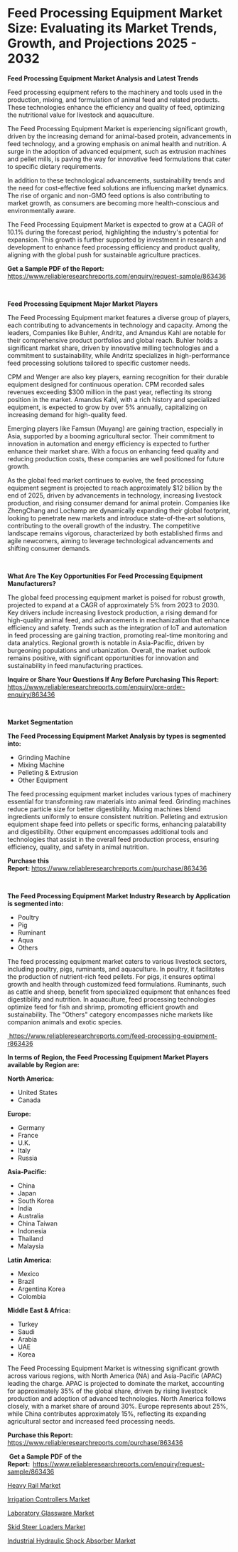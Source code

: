 <p><h1>Feed Processing Equipment Market Size: Evaluating its Market Trends, Growth, and Projections 2025 - 2032</h1></p><p><strong>Feed Processing Equipment Market Analysis and Latest Trends</strong></p>
<p><p>Feed processing equipment refers to the machinery and tools used in the production, mixing, and formulation of animal feed and related products. These technologies enhance the efficiency and quality of feed, optimizing the nutritional value for livestock and aquaculture.</p><p>The Feed Processing Equipment Market is experiencing significant growth, driven by the increasing demand for animal-based protein, advancements in feed technology, and a growing emphasis on animal health and nutrition. A surge in the adoption of advanced equipment, such as extrusion machines and pellet mills, is paving the way for innovative feed formulations that cater to specific dietary requirements.</p><p>In addition to these technological advancements, sustainability trends and the need for cost-effective feed solutions are influencing market dynamics. The rise of organic and non-GMO feed options is also contributing to market growth, as consumers are becoming more health-conscious and environmentally aware.</p><p>The Feed Processing Equipment Market is expected to grow at a CAGR of 10.1% during the forecast period, highlighting the industry's potential for expansion. This growth is further supported by investment in research and development to enhance feed processing efficiency and product quality, aligning with the global push for sustainable agriculture practices.</p></p>
<p><strong>Get a Sample PDF of the Report:&nbsp;</strong> <a href="https://www.reliableresearchreports.com/enquiry/request-sample/863436?utm_campaign=102&utm_medium=2&utm_source=Github&utm_content=ia&utm_term=21022025&utm_id=feed-processing-equipment">https://www.reliableresearchreports.com/enquiry/request-sample/863436</a></p>
<p>&nbsp;</p>
<p><strong>Feed Processing Equipment Major Market Players</strong></p>
<p><p>The Feed Processing Equipment market features a diverse group of players, each contributing to advancements in technology and capacity. Among the leaders, Companies like Buhler, Andritz, and Amandus Kahl are notable for their comprehensive product portfolios and global reach. Buhler holds a significant market share, driven by innovative milling technologies and a commitment to sustainability, while Andritz specializes in high-performance feed processing solutions tailored to specific customer needs. </p><p>CPM and Wenger are also key players, earning recognition for their durable equipment designed for continuous operation. CPM recorded sales revenues exceeding $300 million in the past year, reflecting its strong position in the market. Amandus Kahl, with a rich history and specialized equipment, is expected to grow by over 5% annually, capitalizing on increasing demand for high-quality feed.</p><p>Emerging players like Famsun (Muyang) are gaining traction, especially in Asia, supported by a booming agricultural sector. Their commitment to innovation in automation and energy efficiency is expected to further enhance their market share. With a focus on enhancing feed quality and reducing production costs, these companies are well positioned for future growth.</p><p>As the global feed market continues to evolve, the feed processing equipment segment is projected to reach approximately $12 billion by the end of 2025, driven by advancements in technology, increasing livestock production, and rising consumer demand for animal protein. Companies like ZhengChang and Lochamp are dynamically expanding their global footprint, looking to penetrate new markets and introduce state-of-the-art solutions, contributing to the overall growth of the industry. The competitive landscape remains vigorous, characterized by both established firms and agile newcomers, aiming to leverage technological advancements and shifting consumer demands.</p></p>
<p>&nbsp;</p>
<p><strong>What Are The Key Opportunities For Feed Processing Equipment Manufacturers?</strong></p>
<p><p>The global feed processing equipment market is poised for robust growth, projected to expand at a CAGR of approximately 5% from 2023 to 2030. Key drivers include increasing livestock production, a rising demand for high-quality animal feed, and advancements in mechanization that enhance efficiency and safety. Trends such as the integration of IoT and automation in feed processing are gaining traction, promoting real-time monitoring and data analytics. Regional growth is notable in Asia-Pacific, driven by burgeoning populations and urbanization. Overall, the market outlook remains positive, with significant opportunities for innovation and sustainability in feed manufacturing practices.</p></p>
<p><strong>Inquire or Share Your Questions If Any Before Purchasing This Report:</strong> <a href="https://www.reliableresearchreports.com/enquiry/pre-order-enquiry/863436?utm_campaign=102&utm_medium=2&utm_source=Github&utm_content=ia&utm_term=21022025&utm_id=feed-processing-equipment">https://www.reliableresearchreports.com/enquiry/pre-order-enquiry/863436</a></p>
<p>&nbsp;</p>
<p><strong>Market Segmentation</strong></p>
<p><strong>The Feed Processing Equipment Market Analysis by types is segmented into:</strong></p>
<p><ul><li>Grinding Machine</li><li>Mixing Machine</li><li>Pelleting & Extrusion</li><li>Other Equipment</li></ul></p>
<p><p>The feed processing equipment market includes various types of machinery essential for transforming raw materials into animal feed. Grinding machines reduce particle size for better digestibility. Mixing machines blend ingredients uniformly to ensure consistent nutrition. Pelleting and extrusion equipment shape feed into pellets or specific forms, enhancing palatability and digestibility. Other equipment encompasses additional tools and technologies that assist in the overall feed production process, ensuring efficiency, quality, and safety in animal nutrition.</p></p>
<p><strong>Purchase this Report:&nbsp;</strong><a href="https://www.reliableresearchreports.com/purchase/863436?utm_campaign=102&utm_medium=2&utm_source=Github&utm_content=ia&utm_term=21022025&utm_id=feed-processing-equipment">https://www.reliableresearchreports.com/purchase/863436</a></p>
<p>&nbsp;</p>
<p><strong>The Feed Processing Equipment Market Industry Research by Application is segmented into:</strong></p>
<p><ul><li>Poultry</li><li>Pig</li><li>Ruminant</li><li>Aqua</li><li>Others</li></ul></p>
<p><p>The feed processing equipment market caters to various livestock sectors, including poultry, pigs, ruminants, and aquaculture. In poultry, it facilitates the production of nutrient-rich feed pellets. For pigs, it ensures optimal growth and health through customized feed formulations. Ruminants, such as cattle and sheep, benefit from specialized equipment that enhances feed digestibility and nutrition. In aquaculture, feed processing technologies optimize feed for fish and shrimp, promoting efficient growth and sustainability. The "Others" category encompasses niche markets like companion animals and exotic species.</p></p>
<p><a href="https://www.reliableresearchreports.com/feed-processing-equipment-r863436?utm_campaign=102&utm_medium=2&utm_source=Github&utm_content=ia&utm_term=21022025&utm_id=feed-processing-equipment">&nbsp;https://www.reliableresearchreports.com/feed-processing-equipment-r863436</a></p>
<p><strong>In terms of Region, the Feed Processing Equipment Market Players available by Region are:</strong></p>
<p>
    <p> <strong> North America: </strong>
        <ul>
            <li>United States</li>
            <li>Canada</li>
        </ul>
        </p> 
    <p> <strong> Europe: </strong>
        <ul>
            <li>Germany</li>
            <li>France</li>
            <li>U.K.</li>
            <li>Italy</li>
            <li>Russia</li>
        </ul>
        </p> 
    <p> <strong> Asia-Pacific: </strong>
        <ul>
            <li>China</li>
            <li>Japan</li>
            <li>South Korea</li>
            <li>India</li>
            <li>Australia</li>
            <li>China Taiwan</li>
            <li>Indonesia</li>
            <li>Thailand</li>
            <li>Malaysia</li>
        </ul>
        </p> 
    <p> <strong> Latin America: </strong>
        <ul>
            <li>Mexico</li>
            <li>Brazil</li>
            <li>Argentina Korea</li>
            <li>Colombia</li>
        </ul>
        </p> 
    <p> <strong> Middle East & Africa: </strong>
        <ul>
            <li>Turkey</li>
            <li>Saudi</li>
            <li>Arabia</li>
            <li>UAE</li>
            <li>Korea</li>
        </ul>
    </p>
    </p>
<p><p>The Feed Processing Equipment Market is witnessing significant growth across various regions, with North America (NA) and Asia-Pacific (APAC) leading the charge. APAC is projected to dominate the market, accounting for approximately 35% of the global share, driven by rising livestock production and adoption of advanced technologies. North America follows closely, with a market share of around 30%. Europe represents about 25%, while China contributes approximately 15%, reflecting its expanding agricultural sector and increased feed processing needs.</p></p>
<p><strong>Purchase this Report: </strong><a href="https://www.reliableresearchreports.com/purchase/863436?utm_campaign=102&utm_medium=2&utm_source=Github&utm_content=ia&utm_term=21022025&utm_id=feed-processing-equipment">https://www.reliableresearchreports.com/purchase/863436</a></p>
<p>&nbsp;<strong>Get a Sample PDF of the Report:&nbsp;&nbsp;</strong><a href="https://www.reliableresearchreports.com/enquiry/request-sample/863436?utm_campaign=102&utm_medium=2&utm_source=Github&utm_content=ia&utm_term=21022025&utm_id=feed-processing-equipment">https://www.reliableresearchreports.com/enquiry/request-sample/863436</a></p>
<p><strong></strong></p>
<p><p><a href="https://github.com/simurmarzoa/Market-Research-Report-List-1/blob/main/heavy-rail-market.md?utm_campaign=102&utm_medium=2&utm_source=Github&utm_content=ia&utm_term=21022025&utm_id=feed-processing-equipment">Heavy Rail Market</a></p><p><a href="https://github.com/borgomornar/Market-Research-Report-List-1/blob/main/irrigation-controllers-market.md?utm_campaign=102&utm_medium=2&utm_source=Github&utm_content=ia&utm_term=21022025&utm_id=feed-processing-equipment">Irrigation Controllers Market</a></p><p><a href="https://github.com/sefathlehki/Market-Research-Report-List-1/blob/main/laboratory-glassware-market.md?utm_campaign=102&utm_medium=2&utm_source=Github&utm_content=ia&utm_term=21022025&utm_id=feed-processing-equipment">Laboratory Glassware Market</a></p><p><a href="https://github.com/vengatsabibu/Market-Research-Report-List-1/blob/main/skid-steer-loaders-market.md?utm_campaign=102&utm_medium=2&utm_source=Github&utm_content=ia&utm_term=21022025&utm_id=feed-processing-equipment">Skid Steer Loaders Market</a></p><p><a href="https://github.com/rianttegang/Market-Research-Report-List-1/blob/main/industrial-hydraulic-shock-absorber-market.md?utm_campaign=102&utm_medium=2&utm_source=Github&utm_content=ia&utm_term=21022025&utm_id=feed-processing-equipment">Industrial Hydraulic Shock Absorber Market</a></p></p>